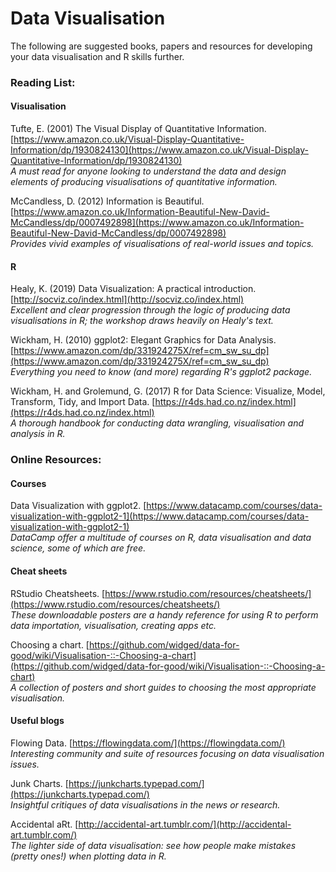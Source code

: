 # Data Visualisation

The following are suggested books, papers and resources for developing your data visualisation and R skills further.

### Reading List:

#### Visualisation

Tufte, E. (2001) The Visual Display of Quantitative Information. [https://www.amazon.co.uk/Visual-Display-Quantitative-Information/dp/1930824130](https://www.amazon.co.uk/Visual-Display-Quantitative-Information/dp/1930824130) <br>
_A must read for anyone looking to understand the data and design elements of producing visualisations of quantitative information._

McCandless, D. (2012) Information is Beautiful. [https://www.amazon.co.uk/Information-Beautiful-New-David-McCandless/dp/0007492898](https://www.amazon.co.uk/Information-Beautiful-New-David-McCandless/dp/0007492898) <br>
_Provides vivid examples of visualisations of real-world issues and topics._ 

#### R

Healy, K. (2019) Data Visualization: A practical introduction. [http://socviz.co/index.html](http://socviz.co/index.html) <br>
_Excellent and clear progression through the logic of producing data visualisations in R; the workshop draws heavily on Healy's text._

Wickham, H. (2010) ggplot2: Elegant Graphics for Data Analysis. [https://www.amazon.com/dp/331924275X/ref=cm_sw_su_dp](https://www.amazon.com/dp/331924275X/ref=cm_sw_su_dp) <br>
_Everything you need to know (and more) regarding R's ggplot2 package._

Wickham, H. and Grolemund, G. (2017) R for Data Science: Visualize, Model, Transform, Tidy, and Import Data.
[https://r4ds.had.co.nz/index.html](https://r4ds.had.co.nz/index.html) <br>
_A thorough handbook for conducting data wrangling, visualisation and analysis in R._

### Online Resources:

#### Courses

Data Visualization with ggplot2. [https://www.datacamp.com/courses/data-visualization-with-ggplot2-1](https://www.datacamp.com/courses/data-visualization-with-ggplot2-1) <br>
_DataCamp offer a multitude of courses on R, data visualisation and data science, some of which are free._

#### Cheat sheets

RStudio Cheatsheets. [https://www.rstudio.com/resources/cheatsheets/](https://www.rstudio.com/resources/cheatsheets/) <br>
_These downloadable posters are a handy reference for using R to perform data importation, visualisation, creating apps etc._

Choosing a chart. [https://github.com/widged/data-for-good/wiki/Visualisation-::-Choosing-a-chart](https://github.com/widged/data-for-good/wiki/Visualisation-::-Choosing-a-chart) <br>
_A collection of posters and short guides to choosing the most appropriate visualisation._

#### Useful blogs

Flowing Data. [https://flowingdata.com/](https://flowingdata.com/) <br>
_Interesting community and suite of resources focusing on data visualisation issues._

Junk Charts. [https://junkcharts.typepad.com/](https://junkcharts.typepad.com/) <br>
_Insightful critiques of data visualisations in the news or research._

Accidental aRt. [http://accidental-art.tumblr.com/](http://accidental-art.tumblr.com/) <br>
_The lighter side of data visualisation: see how people make mistakes (pretty ones!) when plotting data in R._